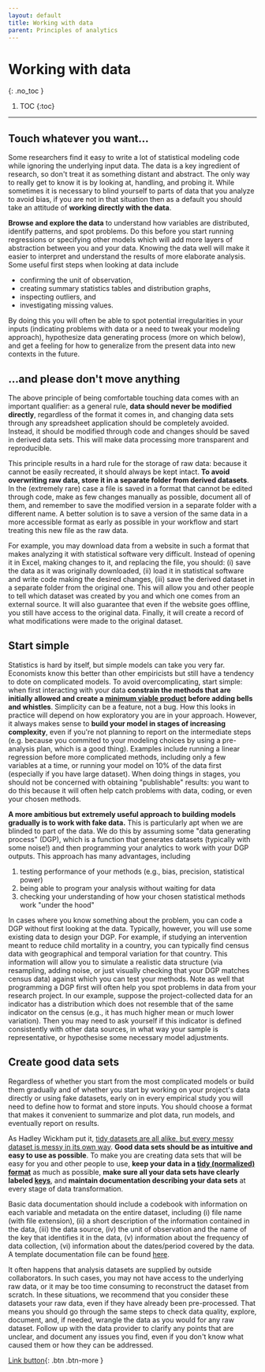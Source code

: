 ```yaml
---
layout: default
title: Working with data
parent: Principles of analytics
---
```



# Working with data
{: .no_toc }

1. TOC
{:toc}

---

## Touch whatever you want...

Some researchers find it easy to write a lot of statistical modeling code while ignoring the underlying input data. The data is a key ingredient of research, so don't treat it as something distant and abstract. The only way to really get to know it is by looking at, handling, and probing it. While sometimes it is necessary to blind yourself to parts of data that you analyze to avoid bias, if you are not in that situation then as a default you should take an attitude of **working directly with the data**. 

**Browse and explore the data** to understand how variables are distributed, identify patterns, and spot problems. Do this before you start running regressions or specifying other models which will add more layers of abstraction between you and your data. Knowing the data well will make it easier to interpret and understand the results of more elaborate analysis. Some useful first steps when looking at data include 

- confirming the unit of observation, 
- creating summary statistics tables and distribution graphs, 
- inspecting outliers, and 
- investigating missing values.

By doing this you will often be able to spot potential irregularities in your inputs (indicating problems with data or a need to tweak your modeling approach), hypothesize data generating process (more on which below), and get a feeling for how to generalize from the present data into new contexts in the future.

## ...and please don't move anything

The above principle of being comfortable touching data comes with an important qualifier: as a general rule, **data should never be modified directly**, regardless of the format it comes in, and changing data sets through any spreadsheet application should be completely avoided. Instead, it should be modified through code and changes should be saved in derived data sets. This will make data processing more transparent and reproducible.

This principle results in a hard rule for the storage of raw data: because it cannot be easily recreated, it should always be kept intact. **To avoid overwriting raw data, store it in a separate folder from derived datasets**. In the (extremely rare) case a file is saved in a format that cannot be edited through code, make as few changes manually as possible,  document all of them, and remember to save the modified version in a separate folder with a different name. A better solution is to save a version of the same data in a more accessible format as early as possible in your workflow and start treating this new file as the raw data.

For example, you may download data from a website in such a format that makes analyzing it with statistical software very difficult. Instead of opening it in Excel, making changes to it, and replacing the file, you should: (i) save the data as it was originally downloaded, (ii) load it in statistical software and write code making the desired changes, (iii) save the derived dataset in a separate folder from the original one. This will allow you and other people to tell which dataset was created by you and which one comes from an external source. It will also guarantee that even if the website goes offline, you still have access to the original data. Finally, it will create a record of what modifications were made to the original dataset.

## Start simple

Statistics is hard by itself, but simple models can take you very far. Economists know this better than other empiricists but still have a tendency to dote on complicated models. To avoid overcomplicating, start simple: when first interacting with your data **constrain the methods that are initially allowed and create a [minimum viable product](https://www.forbes.com/sites/theyec/2021/12/08/a-review-of-the-minimum-viable-product-approach/?sh=5f59d73d2e20) before adding bells and whistles**. Simplicity can be a feature, not a bug.
How this looks in practice will depend on how exploratory you are in your approach. However, it always makes sense to **build your model in stages of increasing complexity**, even if you're not planning to report on the intermediate steps (e.g. because you commited to your modeling choices by using a pre-analysis plan, which is a good thing). Examples include running a linear regression before more complicated methods, including only a few variables at a time, or running your model on 10% of the data first (especially if you have large dataset). When doing things in stages, you should not be concerned with obtaining "publishable" results: you want to do this because it will often help catch problems with data, coding, or even your chosen methods.

**A more ambitious but extremely useful approach to building models gradually is to work with fake data.** This is particularly apt when we are blinded to part of the data. We do this by assuming some "data generating process" (DGP), which is a function that generates datasets (typically with some noise!) and then programming your analytics to work with your DGP outputs. This approach has many advantages, including

1. testing performance of your methods (e.g., bias, precision, statistical power)
1. being able to program your analysis without waiting for data
1. checking your understanding of how your chosen statistical methods work "under the hood"

In cases where you know something about the problem, you can code a DGP without first looking at the data. Typically, however, you will use some existing data to design your DGP. For example, if studying an intervention meant to reduce child mortality in a country, you can typically find census data with geographical and temporal variation for that country. This information will allow you to simulate a realistic data structure (via resampling, adding noise, or just visually checking that your DGP matches census data) against which you can test your methods. Note as well that programming a DGP first will often help you spot problems in data from your research project. In our example, suppose the project-collected data for an indicator has a distribution which does not resemble that of the same indicator on the census (e.g., it has much higher mean or much lower variation). Then you may need to ask yourself if this indicator is defined consistently with other data sources, in what way your sample is representative, or hypothesise some necessary model adjustments.

## Create good data sets

Regardless of whether you start from the most complicated models or build them gradually and of whether you start by working on your project's data directly or using fake datasets, early on in every empirical study you will need to define how to format and store inputs. You should choose a format that makes it convenient to summarize and plot data, run models, and eventually report on results.

As Hadley Wickham put it, [tidy datasets are all alike, but every messy dataset is messy in its own way](https://vita.had.co.nz/papers/tidy-data.pdf). **Good data sets should be as intuitive and easy to use as possible**. To make you are creating data sets that will be easy for you and other people to use, **keep your data in a [tidy (normalized) format](https://r4ds.had.co.nz/tidy-data.html)** as much as possible, **make sure all your data sets have clearly labeled [keys](https://dimewiki.worldbank.org/ID_Variable_Properties)**, and **maintain documentation describing your data sets** at every stage of data transformation. 

Basic data documentation should include a codebook with information on each variable and metadata on the entire dataset, including (i) file name (with file extension), (ii) a short description of the information contained in the data, (iii) the data source, (iv) the unit of observation and the name of the key that identifies it in the data, (v) information about the frequency of data collection, (vi) information about the dates/period covered by the data. A template documentation file can be found [here](https://github.com/DevInnovationLab/lab-manual/blob/data-readme/docs/template/data-readme.md).

It often happens that analysis datasets are supplied by outside collaborators. In such cases, you may not have access to the underlying raw data, or it may be too time consuming to reconstruct the dataset from scratch. In these situations, we recommend that you consider these datasets your raw data, even if they have already been pre-processed. That means you should go through the same steps to check data quality, explore, document, and, if needed, wrangle the data as you would for any raw dataset. Follow up with the data provider to clarify any points that are unclear, and document any issues you find, even if you don't know what caused them or how they can be addressed.


[Link button](http://example.com/){: .btn .btn-more }
